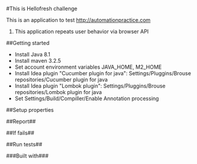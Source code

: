 #This is Hellofresh challenge

This is an application to test http://automationpractice.com
1. This application repeats user behavior via browser API


##Getting started
- Install Java 8.1
- Install maven 3.2.5
- Set account environment variables JAVA_HOME, M2_HOME
- Install Idea plugin "Cucumber plugin for java": Settings/Pluggins/Brouse repositories/Cucumber plugin for java
- Install Idea plugin "Lombok plugin": Settings/Pluggins/Brouse repositories/Lombok plugin for java
- Set Settings/Build/Compiller/Enable Annotation processing
 
##Setup properties

##Report##

##If fails##

##Run tests##

###Built with###

